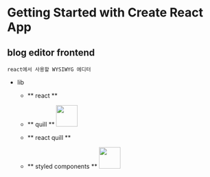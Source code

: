 # Getting Started with Create React App

## blog editor frontend

    react에서 사용할 WYSIWYG 에디터

- lib

  - ** react **

  - ** quill ** <img src="https://miro.medium.com/max/700/1*LqJUAuOjg3q3XFmqbyel6g.png" width="50px" />

  - ** react quill **

  - ** styled components ** <img src="https://styled-components.com/logo.png" width="50px" />
